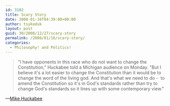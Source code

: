 ```yaml
---
id: 3102
title: Scary Story
date: 2008-01-16T04:39:00+00:00
author: tsykoduk
layout: post
guid: 30/2008/12/27/scary-story
permalink: /2008/01/16/scary-story/
categories:
  - Philosophy! and Politics!
---
```

<blockquote>"I have opponents in this race who do not want to change the Constitution," Huckabee told a Michigan audience on Monday. "But I believe it's a lot easier to change the Constitution than it would be to change the word of the living god. And that's what we need to do -  to amend the Constitution so it's in God's standards rather than try to change God's standards so it lines up with some contemporary view."</blockquote>
—<a href="http://rawstory.com/news/2007/Huckabee_Amend_Constitution_to_meet_Gods_0115.html">Mike Huckabee</a>